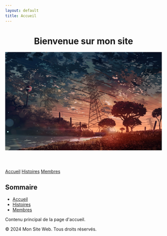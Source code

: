 ```yaml
---
layout: default
title: Accueil
---
```


<header>
    <h1>Bienvenue sur mon site</h1>
    <img src="/assets/images/header-image.jpg" alt="Image d'en-tête" class="header-image">
</header>

<nav class="navbar">
    <a href="index.md">Accueil</a>
    <a href="histoires.md">Histoires</a>
    <a href="membres.md">Membres</a>
</nav>

<main>
    <h2>Sommaire</h2>
    <ul>
        <li><a href="index.md">Accueil</a></li>
        <li><a href="histoires.md">Histoires</a></li>
        <li><a href="membres.md">Membres</a></li>
    </ul>
    <p>Contenu principal de la page d'accueil.</p>
</main>

<footer>
    <p>&copy; 2024 Mon Site Web. Tous droits réservés.</p>
</footer>
